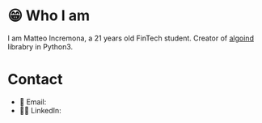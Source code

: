 # 😁 Who I am

I am Matteo Incremona, a 21 years old FinTech student.
Creator of [algoind] librabry in Python3.

# Contact
- 📩 Email: 
- 👨‍💼 LinkedIn:


[algoind]: https://github.com/matteoincremona/algoind
